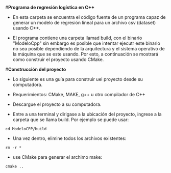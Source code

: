 #**Programa de regresión logística en C++**

* En esta carpeta se encuentra el código fuente de un programa capaz de generar un modelo de regresión lineal para un archivo csv (dataset) usando C++.

* El programa contiene una carpeta llamad build, con el binario "ModeloCpp" sin embargo es posible que intentar ejecutr este binario no sea posible dependiendo
de la arquitectura y el sistema operativo de la máquina que se este usando. Por esto, a continuación se mostrará como construir el proyecto usando CMake.

#**Construcción del proyecto**

* Lo siguiente es una guía para construir uel proyecto desde su computadora.

* Requerimientos: CMake, MAKE, g++ u otro compilador de C++

* Descargue el proyecto a su computadora.

* Entre a una terminal y dirigase a la ubicación del proyecto, ingrese a la carpeta que se llama build. Por ejemplo se puede usar:

```
cd ModeloCPP/build
```

* Una vez dentro, elimine todos los archivos existentes:

```
rm -r *
```

* use CMake para generar el archimo make:


```
cmake ..
```
